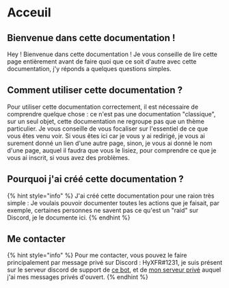 # Acceuil

## Bienvenue dans cette documentation !

Hey ! Bienvenue dans cette documentation ! Je vous conseille de lire cette page entièrement avant de faire quoi que ce soit d'autre avec cette documentation, j'y réponds a quelques questions simples.

## Comment utiliser cette documentation ?

Pour utiliser cette documentation correctement, il est nécessaire de comprendre quelque chose : ce n'est pas une documentation "classique", sur un seul objet, cette documentation ne regroupe pas que un thème particulier. Je vous conseille de vous focaliser sur l'essentiel de ce que vous êtes venu voir. Si vous êtes ici car je vous y ai redirigé, je vous ai surement donné un lien d'une autre page, sinon, je vous ai donné le nom d'une page, auquel il faudra que vous le lisiez, pour comprendre ce que je vous ai inscrit, si vous avez des problèmes.

## Pourquoi j'ai créé cette documentation ?

{% hint style="info" %}
J'ai créé cette documentation pour une raion très simple : Je voulais pouvoir documenter toutes les actions que je faisait, par exemple, certaines personnes ne savent pas ce qu'est un "raid" sur Discord, je le documente ici.
{% endhint %}

## Me contacter

{% hint style="info" %}
Pour me contacter, vous pouvez le faire principalement par message privé sur Discord : HyXFR\#1231, je suis présent sur le serveur discord de support de [ce bot](https://protect-bot.fr/), et de [mon serveur privé](https://discord.gg/R8T4vWnM2V) auquel j'ai mes messages privés d'ouvert.
{% endhint %}

